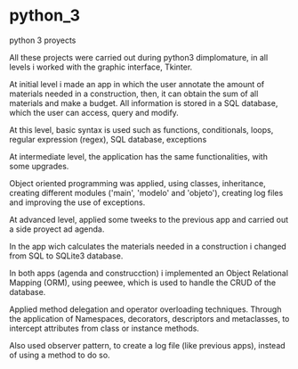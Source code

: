 # python_3
python 3 proyects

  All these projects were carried out during python3 dimplomature, in all levels i worked with the graphic interface, Tkinter.

  At initial level i made an app in which the user annotate the amount of materials needed in a construction, then, it can obtain the sum of all materials and make a budget. All information is stored in a SQL database, which the user can access, query and modify.
  
  At this level, basic syntax is used such as functions, conditionals, loops, regular expression (regex), SQL database, exceptions

  At intermediate level, the application has the same functionalities, with some upgrades.
  
  Object oriented programming was applied, using classes, inheritance, creating different modules ('main', 'modelo' and 'objeto'), creating log files and improving the use of exceptions.

  At advanced level, applied some tweeks to the previous app and carried out a side proyect ad agenda.
  
  In the app wich calculates the materials needed in a construction i changed from SQL to SQLite3 database.
  
  In both apps (agenda and construcction) i implemented an Object Relational Mapping (ORM), using peewee, which is used to handle the CRUD of the database.
  
  Applied  method delegation and operator overloading techniques. Through the application of Namespaces, decorators, descriptors and metaclasses, to intercept attributes from class or instance methods.
  
  Also used observer pattern, to create a log file (like previous apps), instead of using a method to do so.
